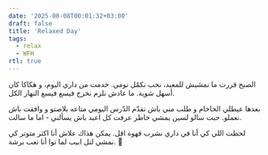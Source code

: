 ```yaml
---
date: '2025-08-08T00:01:32+03:00'
draft: false
title: 'Relaxed Day'
tags:
  - relax
  - WFH
rtl: true
---
```

الصبح قررت ما نمشيش للمعبد، نحب نكمّل نومي. خدمت من داري اليوم، و هكاكا كان أسهل شوية. ما عادش نلزم نخرج فيسع فيسع النهار الكل.

 بعدها  عيطلي الحاخام و طلب  مني باش نقدّم الدّرس اليومي متاعه بلاصتو و وافقت باش نعملو. حبت سالو لسين يمشي خاطر عرفت كل اعبد باش يسألني - اما ما سالت.

لحظت اللي كي أنا في داري نشرب قهوة اقل. يمكن هذاك علاش أنا اكثر متوتر كي نمشي لتل ابيب لما توا أنا تعب برشة. 🤣
